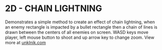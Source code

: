 
# 2D - CHAIN LIGHTNING
Demonstrates a simple method to create an effect of chain lightning, when an enemy rectangle is impacted by a bullet rectangle then a chain of lines is drawn between the centers of all enemies on screen. WASD keys move player, left mouse button to shoot and up arrow key to change zoom. View more at [unklnik.com](https://unklnik.com/)
